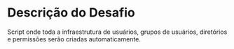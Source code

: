 # Descrição do Desafio
Script onde toda a infraestrutura de usuários, grupos de usuários, diretórios e permissões serão criadas automaticamente. 
